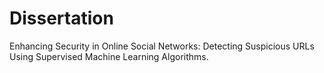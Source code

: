 # Dissertation
Enhancing Security in Online Social Networks: Detecting Suspicious URLs Using Supervised Machine Learning Algorithms.
